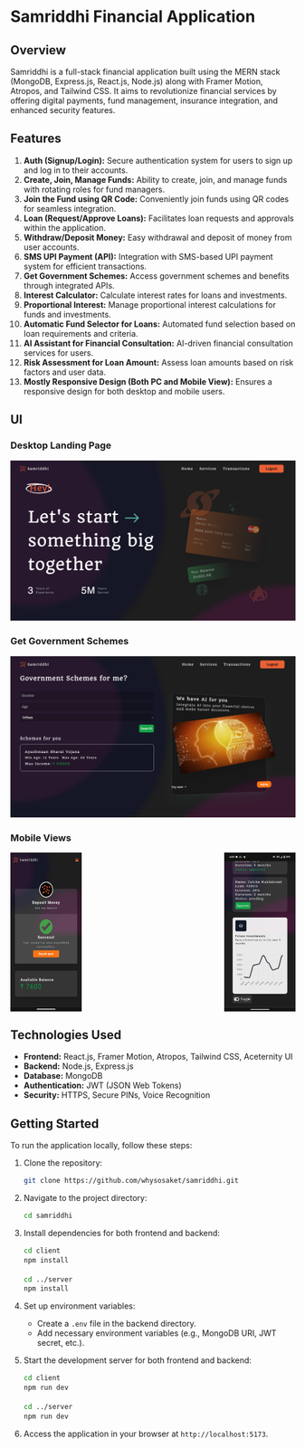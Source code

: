 # Samriddhi Financial Application

## Overview

Samriddhi is a full-stack financial application built using the MERN stack (MongoDB, Express.js, React.js, Node.js) along with Framer Motion, Atropos, and Tailwind CSS. It aims to revolutionize financial services by offering digital payments, fund management, insurance integration, and enhanced security features.

## Features

1. **Auth (Signup/Login):** Secure authentication system for users to sign up and log in to their accounts.
2. **Create, Join, Manage Funds:** Ability to create, join, and manage funds with rotating roles for fund managers.
3. **Join the Fund using QR Code:** Conveniently join funds using QR codes for seamless integration.
4. **Loan (Request/Approve Loans):** Facilitates loan requests and approvals within the application.
5. **Withdraw/Deposit Money:** Easy withdrawal and deposit of money from user accounts.
6. **SMS UPI Payment (API):** Integration with SMS-based UPI payment system for efficient transactions.
7. **Get Government Schemes:** Access government schemes and benefits through integrated APIs.
8. **Interest Calculator:** Calculate interest rates for loans and investments.
9. **Proportional Interest:** Manage proportional interest calculations for funds and investments.
10. **Automatic Fund Selector for Loans:** Automated fund selection based on loan requirements and criteria.
11. **AI Assistant for Financial Consultation:** AI-driven financial consultation services for users.
12. **Risk Assessment for Loan Amount:** Assess loan amounts based on risk factors and user data.
13. **Mostly Responsive Design (Both PC and Mobile View):** Ensures a responsive design for both desktop and mobile users.

## UI
### Desktop Landing Page
<img src="./screenshots/1.png" />

### Get Government Schemes
<img src="./screenshots/2.png" />

### Mobile Views
<div style="display: flex; justify-content: space-between;">
   <img src="./screenshots/3.jpeg" style="width: 25%;" />
   <img src="./screenshots/4.jpeg" style="width: 25%;" />
</div>

## Technologies Used

- **Frontend:** React.js, Framer Motion, Atropos, Tailwind CSS, Aceternity UI
- **Backend:** Node.js, Express.js
- **Database:** MongoDB
- **Authentication:** JWT (JSON Web Tokens)
- **Security:** HTTPS, Secure PINs, Voice Recognition

## Getting Started

To run the application locally, follow these steps:

1. Clone the repository:
   ```bash
   git clone https://github.com/whysosaket/samriddhi.git
   ```

2. Navigate to the project directory:
   ```bash
   cd samriddhi
   ```

3. Install dependencies for both frontend and backend:
   ```bash
   cd client
   npm install

   cd ../server
   npm install
   ```

4. Set up environment variables:
   - Create a `.env` file in the backend directory.
   - Add necessary environment variables (e.g., MongoDB URI, JWT secret, etc.).

5. Start the development server for both frontend and backend:
   ```bash
   cd client
   npm run dev

   cd ../server
   npm run dev
   ```

6. Access the application in your browser at `http://localhost:5173`.